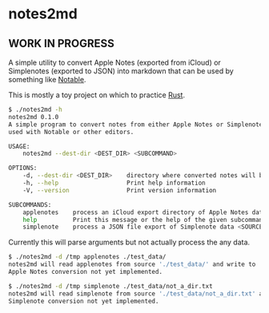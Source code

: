 # notes2md

## WORK IN PROGRESS

A simple utility to convert Apple Notes (exported from iCloud) or Simplenotes (exported to JSON) into markdown that can be used by something like [Notable](https://notable.app/).

This is mostly a toy project on which to practice [Rust](https://www.rust-lang.org/).

```bash
$ ./notes2md -h
notes2md 0.1.0
A simple program to convert notes from either Apple Notes or Simplenote to markdown which can be
used with Notable or other editors.

USAGE:
    notes2md --dest-dir <DEST_DIR> <SUBCOMMAND>

OPTIONS:
    -d, --dest-dir <DEST_DIR>    directory where converted notes will be written
    -h, --help                   Print help information
    -V, --version                Print version information

SUBCOMMANDS:
    applenotes    process an iCloud export directory of Apple Notes data <SOURCE_DIR>
    help          Print this message or the help of the given subcommand(s)
    simplenote    process a JSON file export of Simplenote data <SOURCE_FILE>
```

Currently this will parse arguments but not actually process the any data.
```bash
$ ./notes2md -d /tmp applenotes ./test_data/
notes2md will read applenotes from source './test_data/' and write to '/tmp'
Apple Notes conversion not yet implemented.

$ ./notes2md -d /tmp simplenote ./test_data/not_a_dir.txt 
notes2md will read simplenote from source './test_data/not_a_dir.txt' and write to '/tmp'
Simplenote conversion not yet implemented.
```
